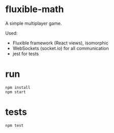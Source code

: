 # fluxible-math

A simple multiplayer game.

Used:
- Fluxible framework (React views), isomorphic
- WebSockets (socket.io) for all communication
- jest for tests

# run

    npm install
    npm start
  
# tests

    npm test
